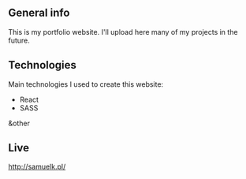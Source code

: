 ## General info
This is my portfolio website. I'll upload here many of my projects in the future.
	
## Technologies
Main technologies I used to create this website:
* React
* SASS

&other
	
## Live
http://samuelk.pl/
